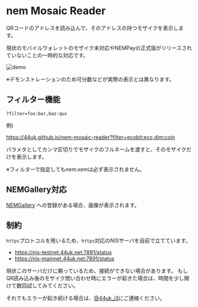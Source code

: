 # nem Mosaic Reader

QRコードのアドレスを読み込んで、そのアドレスの持つモザイクを表示します。

現状のモバイルウォレットのモザイク未対応やNEMPayの正式版がリリースされていないことの一時的な対応です。

![demo](https://user-images.githubusercontent.com/370508/33385463-09d0b180-d56c-11e7-99ee-21257cc105d8.gif)

※デモンストレーションのため可分数などが実際の表示とは異なります。


## フィルター機能

```
?filter=foo:bar,baz:qux
```

例)

https://44uk.github.io/nem-mosaic-reader?filter=ecobit:eco,dim:coin

パラメタとしてカンマ区切りでモザイクのフルネームを渡すと、そのモザイクだけを表示します。

※フィルターで指定してもnem:xemは必ず表示されません。


## NEMGallery対応

[NEMGallery](http://xembook.net/nemgallery.html) への登録がある場合、画像が表示されます。


## 制約

`https`プロトコルを用いるため、`https`対応のNISサーバを自前で立てています。

* https://nis-testnet.44uk.net:7891/status
* https://nis-mainnet.44uk.net:7891/status

現状このサーバだけに頼っているため、接続ができない場合があります。
もしQR読み込み後のモザイク問い合わせ時にエラーが起きた場合は、時間を少し開けて数回試してみてください。

それでもエラーが起き続ける場合は、[@44uk_i3](https://twitter.com/44uk_i3)にご連絡ください。
